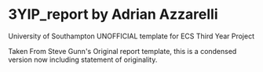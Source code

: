 # 3YIP_report by Adrian Azzarelli
University of Southampton UNOFFICIAL template for ECS Third Year Project

Taken From Steve Gunn's Original report template, this is a condensed version now including statement of originality.
